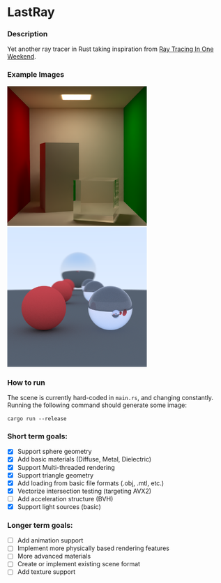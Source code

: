 # LastRay

### Description
Yet another ray tracer in Rust taking inspiration from [Ray Tracing In One Weekend](https://raytracing.github.io/books/RayTracingInOneWeekend.html). 

### Example Images
<div>
  <img src="https://raw.githubusercontent.com/DarioSucic/LastRay/master/out_nice_denoised.png" width="320" height="320">
  <img src="https://raw.githubusercontent.com/DarioSucic/LastRay/master/spheres.png" width="320" height="320">
</div>

### How to run
The scene is currently hard-coded in `main.rs`, and changing constantly. Running the following command should generate some image:
```
cargo run --release
```

### Short term goals:
- [x] Support sphere geometry
- [x] Add basic materials (Diffuse, Metal, Dielectric)
- [x] Support Multi-threaded rendering
- [x] Support triangle geometry
- [x] Add loading from basic file formats (.obj, .mtl, etc.)
- [x] Vectorize intersection testing (targeting AVX2)
- [ ] Add acceleration structure (BVH)
- [x] Support light sources (basic)

### Longer term goals:
- [ ] Add animation support
- [ ] Implement more physically based rendering features
- [ ] More advanced materials
- [ ] Create or implement existing scene format
- [ ] Add texture support